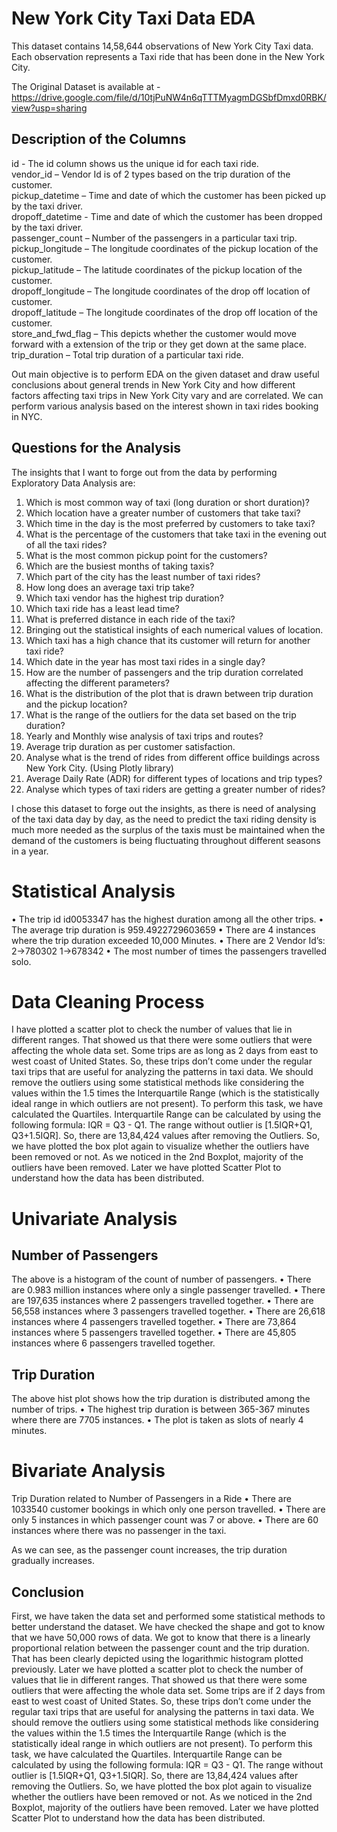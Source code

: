 # New York City Taxi Data EDA

This dataset contains 14,58,644 observations of New York City Taxi data. Each observation represents a Taxi ride that has been done in the New York City.

The Original Dataset is available at - https://drive.google.com/file/d/10tjPuNW4n6qTTTMyagmDGSbfDmxd0RBK/view?usp=sharing

## Description of the Columns

id - The id column shows us the unique id for each taxi ride. <br>
vendor_id – Vendor Id is of 2 types based on the trip duration of the customer. <br>
pickup_datetime – Time and date of which the customer has been picked up by the taxi driver. <br>
dropoff_datetime - Time and date of which the customer has been dropped by the taxi driver. <br>
passenger_count – Number of the passengers in a particular taxi trip. <br>
pickup_longitude – The longitude coordinates of the pickup location of the customer. <br>
pickup_latitude – The latitude coordinates of the pickup location of the customer. <br>
dropoff_longitude – The longitude coordinates of the drop off location of customer. <br>
dropoff_latitude – The longitude coordinates of the drop off location of the customer. <br>
store_and_fwd_flag – This depicts whether the customer would move forward with a extension of the trip or they get down at the same place. <br>
trip_duration – Total trip duration of a particular taxi ride. <br>


Out main objective is to perform EDA on the given dataset and draw useful conclusions about general trends in New York City and how different factors affecting taxi trips in New York City vary and are correlated. We can perform various analysis based on the interest shown in taxi rides booking in NYC.

## Questions for the Analysis
The insights that I want to forge out from the data by performing Exploratory Data Analysis are: 

1.	Which is most common way of taxi (long duration or short duration)? 
2.	Which location have a greater number of customers that take taxi?
3.	Which time in the day is the most preferred by customers to take taxi? 
4.	What is the percentage of the customers that take taxi in the evening out of all the taxi rides?
5.	What is the most common pickup point for the customers? 
6.	Which are the busiest months of taking taxis? 
7.	Which part of the city has the least number of taxi rides?
8.	How long does an average taxi trip take? 
9.	Which taxi vendor has the highest trip duration?
10.	Which taxi ride has a least lead time? 
11.	What is preferred distance in each ride of the taxi? 
12.	Bringing out the statistical insights of each numerical values of location.
13.	Which taxi has a high chance that its customer will return for another taxi ride?
14.	Which date in the year has most taxi rides in a single day? 
15.	How are the number of passengers and the trip duration correlated affecting the different parameters?
16.	What is the distribution of the plot that is drawn between trip duration and the pickup location?
17.	What is the range of the outliers for the data set based on the trip duration?
18.	Yearly and Monthly wise analysis of taxi trips and routes? 
19.	Average trip duration as per customer satisfaction.
20.	Analyse what is the trend of rides from different office buildings across New York City. (Using Plotly library)
21.	Average Daily Rate (ADR) for different types of locations and trip types? 
22.	Analyse which types of taxi riders are getting a greater number of rides? 



I chose this dataset to forge out the insights, as there is need of analysing of the taxi data day by day, as the need to predict the taxi riding density is much more needed as the surplus of the taxis must be maintained when the demand of the customers is being fluctuating throughout different seasons in a year.


# Statistical Analysis
•	The trip id id0053347 has the highest duration among all the other trips.
•	The average trip duration is 959.4922729603659
•	There are 4 instances where the trip duration exceeded 10,000 Minutes.
•	There are 2 Vendor Id’s:  2->780302 1->678342
•	The most number of times the passengers travelled solo.

# Data Cleaning Process
I have plotted a scatter plot to check the number of values that lie in different ranges. That showed us that there were some outliers that were affecting the whole data set. Some trips are as long as 2 days from east to west coast of United States. So, these trips don’t come under the regular taxi trips that are useful for analyzing the patterns in taxi data. We should remove the outliers using some statistical methods like considering the values within the 1.5 times the Interquartile Range (which is the statistically ideal range in which outliers are not present). To perform this task, we have calculated the Quartiles. Interquartile Range can be calculated by using the following formula: IQR = Q3 - Q1. The range without outlier is [1.5IQR+Q1, Q3+1.5IQR]. So, there are 13,84,424 values after removing the Outliers. So, we have plotted the box plot again to visualize whether the outliers have been removed or not. As we noticed in the 2nd Boxplot, majority of the outliers have been removed. Later we have plotted Scatter Plot to understand how the data has been distributed.


# Univariate Analysis
## Number of Passengers
 
The above is a histogram of the count of number of passengers.
•	There are 0.983 million instances where only a single passenger travelled.
•	There are 197,635 instances where 2 passengers travelled together.
•	There are 56,558 instances where 3 passengers travelled together.
•	There are 26,618 instances where 4 passengers travelled together.
•	There are 73,864 instances where 5 passengers travelled together.
•	There are 45,805 instances where 6 passengers travelled together.


## Trip Duration
 
The above hist plot shows how the trip duration is distributed among the number of trips.
•	The highest trip duration is between 365-367 minutes where there are 7705 instances.
•	The plot is taken as slots of nearly 4 minutes.

# Bivariate Analysis
Trip Duration related to Number of Passengers in a Ride
•	There are 1033540 customer bookings in which only one person travelled.
•	There are only 5 instances in which passenger count was 7 or above.
•	There are 60 instances where there was no passenger in the taxi.

As we can see, as the passenger count increases, the trip duration gradually increases.


## Conclusion
First, we have taken the data set and performed some statistical methods to better understand the dataset. We have checked the shape and got to know that we have 50,000 rows of data. We got to know that there is a linearly proportional relation between the passenger count and the trip duration. That has been clearly depicted using the logarithmic histogram plotted previously. Later we have plotted a scatter plot to check the number of values that lie in different ranges. That showed us that there were some outliers that were affecting the whole data set. Some trips are if 2 days from east to west coast of United States. So, these trips don’t come under the regular taxi trips that are useful for analysing the patterns in taxi data. We should remove the outliers using some statistical methods like considering the values within the 1.5 times the Interquartile Range (which is the statistically ideal range in which outliers are not present). To perform this task, we have calculated the Quartiles. Interquartile Range can be calculated by using the following formula: IQR = Q3 - Q1. The range without outlier is [1.5IQR+Q1, Q3+1.5IQR]. So, there are 13,84,424 values after removing the Outliers. So, we have plotted the box plot again to visualize whether the outliers have been removed or not. As we noticed in the 2nd Boxplot, majority of the outliers have been removed. Later we have plotted Scatter Plot to understand how the data has been distributed.

